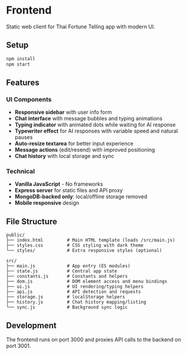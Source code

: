 # Frontend

Static web client for Thai Fortune Telling app with modern UI.

## Setup

```bash
npm install
npm start
```

## Features

### UI Components
- **Responsive sidebar** with user info form
- **Chat interface** with message bubbles and typing animations
- **Typing indicator** with animated dots while waiting for AI response
- **Typewriter effect** for AI responses with variable speed and natural pauses
- **Auto-resize textarea** for better input experience
- **Message actions** (edit/resend) with improved positioning
- **Chat history** with local storage and sync

### Technical
- **Vanilla JavaScript** - No frameworks
- **Express server** for static files and API proxy
- **MongoDB-backed only**: local/offline storage removed
- **Mobile responsive** design

## File Structure

```
public/
├── index.html         # Main HTML template (loads /src/main.js)
├── styles.css         # CSS styling with dark theme
└── styles/            # Extra responsive styles (optional)

src/
├── main.js            # App entry (ES modules)
├── state.js           # Central app state
├── constants.js       # Constants and helpers
├── dom.js             # DOM element access and menu bindings
├── ui.js              # UI rendering/typing helpers
├── api.js             # API detection and requests
├── storage.js         # localStorage helpers
├── history.js         # Chat history mapping/listing
└── sync.js            # Background sync logic
```

## Development

The frontend runs on port 3000 and proxies API calls to the backend on port 3001.